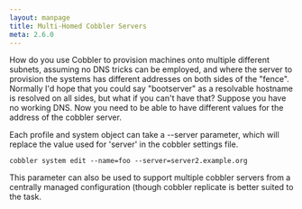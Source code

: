 ```yaml
---
layout: manpage
title: Multi-Homed Cobbler Servers
meta: 2.6.0
---
```


How do you use Cobbler to provision machines onto multiple
different subnets, assuming no DNS tricks can be employed, and
where the server to provision the systems has different addresses
on both sides of the "fence". Normally I'd hope that you could say
"bootserver" as a resolvable hostname is resolved on all sides, but
what if you can't have that? Suppose you have no working DNS. Now
you need to be able to have different values for the address of the
cobbler server.

Each profile and system object can take a --server
parameter, which will replace the value used for 'server' in the
cobbler settings file.

    cobbler system edit --name=foo --server=server2.example.org

This parameter can also be used to support multiple cobbler servers
from a centrally managed configuration (though cobbler replicate is
better suited to the task.
